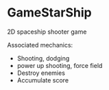 # GameStarShip

2D spaceship shooter game

Associated mechanics:
- Shooting, dodging
- power up shooting, force field
- Destroy enemies
- Accumulate score
